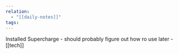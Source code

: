```yaml
---
relation:
  - "[[daily-notes]]"
tags:
---
```

Installed Supercharge - should probably figure out how ro use later - [[tech]]
